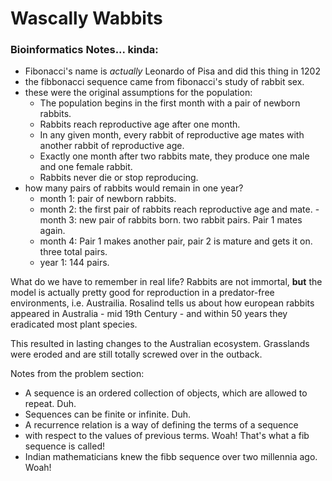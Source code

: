 Wascally Wabbits
=============================================================

### Bioinformatics Notes... kinda:

+ Fibonacci's name is _actually_ Leonardo of Pisa and did this thing
  in 1202
+ the fibbonacci sequence came from fibonacci's study of rabbit sex.
+ these were the original assumptions for the population:
  - The population begins in the first month with a pair of newborn
    rabbits.
  - Rabbits reach reproductive age after one month.
  - In any given month, every rabbit of reproductive age mates with
    another rabbit of reproductive age.
  - Exactly one month after two rabbits mate, they produce one male and
    one female rabbit.
  - Rabbits never die or stop reproducing.
+ how many pairs of rabbits would remain in one year?
  - month 1: pair of newborn rabbits.
  - month 2: the first pair of rabbits reach reproductive age and mate. - month 3: new pair of rabbits born. two rabbit pairs. Pair 1 mates
    again.
  - month 4: Pair 1 makes another pair, pair 2 is mature and gets it
    on. three total pairs.
  - year 1: 144 pairs.

What do we have to remember in real life? Rabbits are not immortal, **but** the model is actually pretty good for reproduction in a predator-free environments, i.e. Austrailia. Rosalind tells us about how european rabbits appeared in Australia - mid 19th Century - and within 50 years they eradicated most plant species.

This resulted in lasting changes to the Australian ecosystem. Grasslands were eroded and are still totally screwed over in the outback.

Notes from the problem section:

+ A sequence is an ordered collection of objects, which are allowed to repeat. Duh.
+ Sequences can be finite or infinite. Duh.
+ A recurrence relation is a way of defining the terms of a sequence
+ with respect to the values of previous terms. Woah! That's what a fib sequence is called!
+ Indian mathematicians knew the fibb sequence over two millennia ago. Woah!
